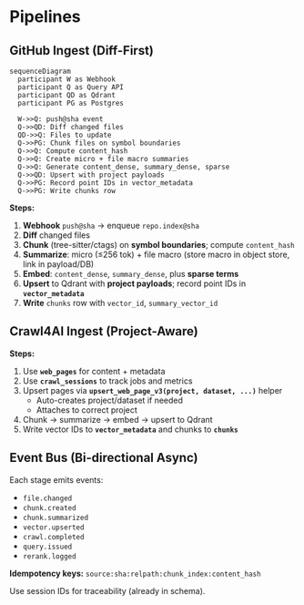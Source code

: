 # Pipelines

## GitHub Ingest (Diff-First)

```mermaid
sequenceDiagram
  participant W as Webhook
  participant Q as Query API
  participant QD as Qdrant
  participant PG as Postgres

  W->>Q: push@sha event
  Q->>QD: Diff changed files
  QD->>Q: Files to update
  Q->>PG: Chunk files on symbol boundaries
  Q->>Q: Compute content_hash
  Q->>Q: Create micro + file macro summaries
  Q->>Q: Generate content_dense, summary_dense, sparse
  Q->>QD: Upsert with project payloads
  Q->>PG: Record point IDs in vector_metadata
  Q->>PG: Write chunks row
```

**Steps:**
1. **Webhook** `push@sha` → enqueue `repo.index@sha`
2. **Diff** changed files
3. **Chunk** (tree-sitter/ctags) on **symbol boundaries**; compute `content_hash`
4. **Summarize**: micro (≤256 tok) + file macro (store macro in object store, link in payload/DB)
5. **Embed**: `content_dense`, `summary_dense`, plus **sparse terms**
6. **Upsert** to Qdrant with **project payloads**; record point IDs in **`vector_metadata`**
7. **Write** `chunks` row with `vector_id`, `summary_vector_id`

## Crawl4AI Ingest (Project-Aware)

**Steps:**
1. Use **`web_pages`** for content + metadata
2. Use **`crawl_sessions`** to track jobs and metrics
3. Upsert pages via **`upsert_web_page_v3(project, dataset, ...)`** helper
   - Auto-creates project/dataset if needed
   - Attaches to correct project
4. Chunk → summarize → embed → upsert to Qdrant
5. Write vector IDs to **`vector_metadata`** and chunks to **`chunks`**

## Event Bus (Bi-directional Async)

Each stage emits events:
- `file.changed`
- `chunk.created`
- `chunk.summarized`
- `vector.upserted`
- `crawl.completed`
- `query.issued`
- `rerank.logged`

**Idempotency keys:** `source:sha:relpath:chunk_index:content_hash`

Use session IDs for traceability (already in schema).
